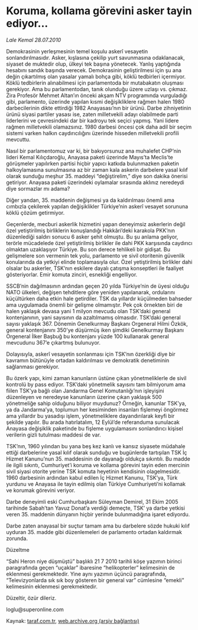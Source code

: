 # Koruma, kollama görevini asker tayin ediyor...

*Lale Kemal 28.07.2010*

<div class="yazi"><p>Demokrasinin yerleşmesinin temel koşulu askerî vesayetin sonlandırılmasıdır. Asker, kışlasına çekilip yurt savunmasına odaklanacak, siyaset de muktedir olup, ülkeyi tek başına yönetecek. Yanlış yaptığında hesabını sandık başında verecek. Demokrasinin geliştirilmesi için şu ana değin çıkartılmış olan yasalar yamalı bohça gibi, köklü tedbirleri içermiyor. Köklü tedbirlerin alınabilmesi için parlamentoda bir mutabakatın oluşması gerekiyor. Ama bu parlamentodan, tanık olunduğu üzere uzlaşı vs. çıkmaz. Zira Profesör Mehmet Altan’ın önceki akşam NTV programında vurguladığı gibi, parlamento, üzerinde yapılan kısmi değişikliklere rağmen halen 1980 darbecilerinin dikte ettirdiği 1982 Anayasası’nın bir ürünü. Darbe zihniyetinin ürünü siyasi partiler yasası ise, zaten milletvekili adayı olabilmede parti liderlerini ve çevresindeki dar bir kadroyu tek seçici yapmış. Yani lidere rağmen milletvekili olamazsınız. 1980 darbesi öncesi çok daha adil bir seçim sistemi varken halkın caydırıcılığını üzerinde hisseden milletvekili profili mevcuttu.</p>
<p>Nasıl bir parlamentomuz var ki, bir bakıyorsunuz ana muhalefet CHP’nin lideri Kemal Kılıçdaroğlu, Anayasa paketi üzerinde Mayıs’ta Meclis’te görüşmeler yapılırken partisi hiçbir yapıcı katkıda bulunmazken paketin halkoylamasına sunulmasına az bir zaman kala askerin darbelere yasal kılıf olarak sunduğu meşhur 35. maddeyi “değiştirelim,” diye son dakika önerisi getiriyor. Anayasa paketi üzerindeki oylamalar sırasında aklınız neredeydi diye sormazlar mı adama?</p>
<p>Diğer yandan, 35. maddenin değişmesi ya da kaldırılması önemli ama cımbızla çekilerek yapılan değişiklikler Türkiye’nin askerî vesayet sorununa köklü çözüm getirmiyor.</p>
<p>Geçenlerde, mecburi askerlik hizmetini yapan deneyimsiz askerlerin değil özel yetiştirilmiş birliklerin konuşlandığı Hakkâri’deki karakola PKK’nın düzenlediği saldırı sonucu 6 asker şehit olmuştu. Bu şu anlama geliyor, terörle mücadelede özel yetiştirilmiş birlikler ile dahi PKK karşısında caydırıcı olmaktan uzaklaşıyor Türkiye. Bu son derece tehlikeli bir gidişat. Bu gelişmelere son vermenin tek yolu, parlamento ve sivil otoritenin güvenlik konularında da yetkiyi elinde toplamasıyla olur. Özel yetiştirilmiş birlikler dahi olsalar bu askerler, TSK’nın eskilere dayalı çatışma konseptleri ile faaliyet gösteriyorlar. Emir komuta zinciri, esnekliği engelliyor.</p>
<p>SSCB’nin dağılmasının ardından geçen 20 yılda Türkiye’nin de üyesi olduğu NATO ülkeleri, değişen tehditlere göre yeniden yapılanarak, ordularını küçültürken daha etkin hale getirdiler. TSK da yıllardır küçülmeden bahseder ama uygulamada önemli bir gelişme olmamıştır. Pek çok örnekten biri de halen yaklaşık devasa yani 1 milyon mevcudu olan TSK’daki general kontenjanının, yani sayısının da azaltılmamış olmasıdır. TSK’daki general sayısı yaklaşık 367. Dönemin Genelkurmay Başkanı Orgeneral Hilmi Özkök, general kontenjanını 350’ye düşürmüş iken şimdiki Genelkurmay Başkanı Orgeneral İlker Başbuğ bu kontenjanı yüzde 100 kullanarak general mevcudunu 367’e çıkartmış bulunuyor.</p>
<p>Dolayısıyla, askerî vesayetin sonlanması için TSK’nın özerkliği diye bir kavramın bütünüyle ortadan kaldırılması ve demokratik denetiminin sağlanması gerekiyor.</p>
<p>Bu özerk yapı, kimi zaman kanunların üstüne çıkan yönetmeliklerle de sivil kontrolü by pass ediyor. TSK’daki yönetmelik sayısını tam bilmiyorum ama fiilen TSK’ya bağlı olan Jandarma Genel Komutanlığı’nın işleyişini düzenleyen ve neredeyse kanunların üzerine çıkan yaklaşık 500 yönetmeliğe sahip olduğunu biliyor muydunuz? Örneğin, kanunlar TSK’ya, ya da Jandarma’ya, toplumun her kesiminden insanları fişlemeyi öngörmez ama yıllardır bu yasadışı işlem, yönetmeliklere dayandırılarak keyfi bir şekilde yapılır. Bu arada hatırlatalım, 12 Eylül’de referanduma sunulacak Anayasa değişiklik paketinde bu fişleme uygulamasını sonlandırıcı kişisel verilerin gizli tutulması maddesi de var.</p>
<p>TSK’nın, 1960 yılından bu yana beş kez kanlı ve kansız siyasete müdahale ettiği darbelerine yasal kılıf olarak sunduğu ve bugünlerde tartışılan TSK İç Hizmet Kanunu’nun 35. maddesinin de dayanağı oldukça sıkıntılı. Bu madde ile ilgili sıkıntı, Cumhuriyet’i koruma ve kollama görevini tayin eden mercinin sivil siyasi otorite yerine TSK komuta heyetinin kendisinin olagelmesidir. 1960 darbesinin ardından kabul edilen İç Hizmet Kanunu, TSK’ya, Türk yurdunu ve Anayasa ile tayin edilmiş olan Türkiye Cumhuriyeti’ni kollamak ve korumak görevini veriyor.</p>
<p>Darbe deneyimli eski Cumhurbaşkanı Süleyman Demirel, 31 Ekim 2005 tarihinde Sabah’tan Yavuz Donat’a verdiği demeçte, TSK’ ya darbe yetkisi veren 35. maddenin dünyanın hiçbir yerinde bulunmadığına işaret ediyordu.</p>
<p>Darbe zaten anayasal bir suçtur tamam ama bu darbelere sözde hukuki kılıf uyduran 35. madde gibi düzenlemeleri de parlamento ortadan kaldırmak zorunda.</p>
<p>Düzeltme</p>
<p>“Sahi Heron niye düşmüştü” başlıklı 21 7 2010 tarihli köşe yazımın birinci paragrafında geçen “uçaklar” ibaresine “helikopterler” kelimesinin de eklenmesi gerekmektedir. Yine aynı yazımın üçüncü paragrafında, “Televizyonlarda sık sık boy gösteren bir general var” cümlesine “emekli” kelimesinin eklenmesi gerekmektedir.</p>
<p>Düzeltir, özür dileriz.</p>
<p>loglu@superonline.com</p></div>

Kaynak: [taraf.com.tr](http://www.taraf.com.tr:80/lale-kemal/makale-koruma-kollama-gorevini-asker-tayin-ediyor.htm), [web.archive.org (arşiv bağlantısı)](http://web.archive.org/web/20100731042902/http://www.taraf.com.tr:80/lale-kemal/makale-koruma-kollama-gorevini-asker-tayin-ediyor.htm)
